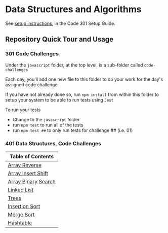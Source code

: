 # Data Structures and Algorithms

See [setup instructions](https://codefellows.github.io/setup-guide/code-301/3-code-challenges), in the Code 301 Setup Guide.

## Repository Quick Tour and Usage

### 301 Code Challenges

Under the `javascript` folder, at the top level, is a sub-folder called `code-challenges`

Each day, you'll add one new file to this folder to do your work for the day's assigned code challenge

If you have not already done so, run `npm install` from within this folder to setup your system to be able to run tests using `Jest`

To run your tests

- Change to the `javascript` folder
- run `npm test` to run all of the tests
- run `npm test ##` to only run tests for challenge ## (i.e. 01)

### 401 Data Structures, Code Challenges

|Table of Contents|
|---|
|[Array Reverse](./javascript/array-reverse/README.md)|
|[Array Insert Shift](./javascript/array-insert-shift/README.md)|
|[Array Binary Search](./javascript/array-binary-search/README.md)|
|[Linked List](./javascript/linked-list/README.md)|
|[Trees](./javascript/trees/README.md)|
|[Insertion Sort](./javascript/sorting/insertion/README.md)|
|[Merge Sort](./javascript/sorting/merge/README.md)|
|[Hashtable](./javascript/hashtable/README.md)|

